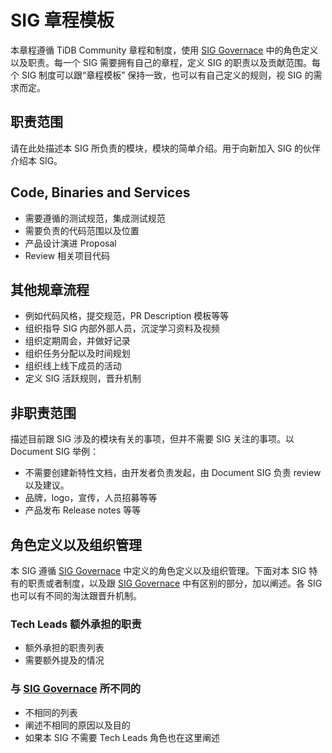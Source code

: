 # SIG 章程模板
本章程遵循 TiDB Community 章程和制度，使用 [SIG Governace](/sig-governace/SIG-GOVERNACE-zh_CN.md) 中的角色定义以及职责。每一个 SIG 需要拥有自己的章程，定义 SIG 的职责以及贡献范围。每个 SIG 制度可以跟“章程模板” 保持一致，也可以有自己定义的规则，视 SIG 的需求而定。

## 职责范围

请在此处描述本 SIG 所负责的模块，模块的简单介绍。用于向新加入 SIG 的伙伴介绍本 SIG。

## Code, Binaries and Services

* 需要遵循的测试规范，集成测试规范
* 需要负责的代码范围以及位置
* 产品设计演进 Proposal
* Review 相关项目代码

## 其他规章流程

* 例如代码风格，提交规范，PR Description 模板等等
* 组织指导 SIG 内部外部人员，沉淀学习资料及视频
* 组织定期周会，并做好记录
* 组织任务分配以及时间规划
* 组织线上线下成员的活动
* 定义 SIG 活跃规则，晋升机制

## 非职责范围

描述目前跟 SIG 涉及的模块有关的事项，但并不需要 SIG 关注的事项。以 Document SIG 举例：

* 不需要创建新特性文档，由开发者负责发起，由 Document SIG 负责 review 以及建议。
* 品牌，logo，宣传，人员招募等等
* 产品发布 Release notes 等等

## 角色定义以及组织管理

本 SIG 遵循 [SIG Governace](/sig-governace/SIG-GOVERNACE-zh_CN.md) 中定义的角色定义以及组织管理。下面对本 SIG 特有的职责或者制度，以及跟 [SIG Governace](/sig-governace/SIG-GOVERNACE-zh_CN.md) 中有区别的部分，加以阐述。各 SIG 也可以有不同的淘汰跟晋升机制。

### Tech Leads 额外承担的职责

* 额外承担的职责列表
* 需要额外提及的情况

### 与 [SIG Governace](/sig-governace/SIG-GOVERNACE-zh_CN.md) 所不同的

* 不相同的列表
* 阐述不相同的原因以及目的
* 如果本 SIG 不需要 Tech Leads 角色也在这里阐述





